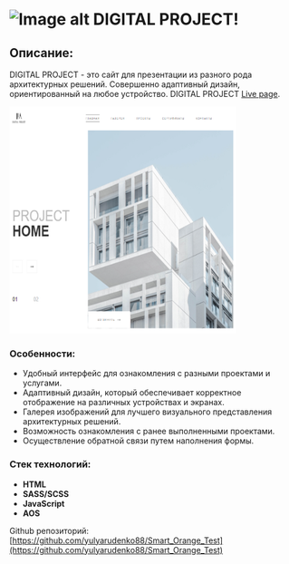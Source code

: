 # ![Image alt](./src/images/logo-header.svg) DIGITAL PROJECT!

## Описание:
DIGITAL PROJECT - это сайт для презентации из разного рода архитектурных решений. Совершенно адаптивный дизайн, ориентированный на любое устройство.
DIGITAL PROJECT [Live page](https://yulyarudenko88.github.io/Smart_Orange_Test/).

<span>
<img src="./images/readme.png" width="400" height="400" title="welcome">
</span>

### Особенности:
- Удобный интерфейс для ознакомления с разными проектами и услугами.
- Адаптивный дизайн, который обеспечивает корректное отображение на различных устройствах и экранах.
- Галерея изображений для лучшего визуального представления архитектурных решений.
- Возможность ознакомления с ранее выполненными проектами.
- Осуществление обратной связи путем наполнения формы.

### Стек технологий:
- **HTML** 
- **SASS/SCSS**
- **JavaScript** 
- **AOS** 

Github репозиторий: [https://github.com/yulyarudenko88/Smart_Orange_Test](https://github.com/yulyarudenko88/Smart_Orange_Test)